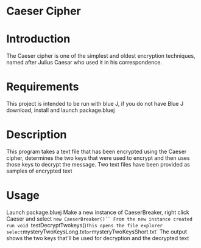 # Caeser Cipher
# Introduction
The Caeser cipher is one of the simplest and oldest encryption techniques, named after Julius Caesar who used it in his correspondence.
# Requirements
This project is intended to be run with blue J, if you do not have Blue J download, install and launch package.bluej
# Description
This program takes a text file that has been encrypted using the Caeser cipher, determines the two keys that were used to encrypt and then uses those keys to decrypt the message. Two text files have been provided as samples of encrypted text
# Usage
Launch package.bluej
Make a new instance of CaeserBreaker, right click Caeser and select `new CaeserBreaker()``
From the new instance created run void `testDecryptTwokeys()`
This opens the file explorer select `mysteryTwoKeysLong.txt` or `mysteryTwoKeysShort.txt`
The output shows the two keys that'll be used for decryption and the decrypted text
